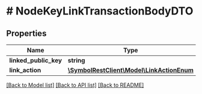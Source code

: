 # # NodeKeyLinkTransactionBodyDTO

## Properties

Name | Type | Description | Notes
------------ | ------------- | ------------- | -------------
**linked_public_key** | **string** | Public key. |
**link_action** | [**\SymbolRestClient\Model\LinkActionEnum**](LinkActionEnum.md) |  |

[[Back to Model list]](../../README.md#models) [[Back to API list]](../../README.md#endpoints) [[Back to README]](../../README.md)
